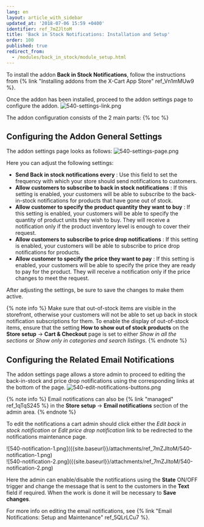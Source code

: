 ```yaml
---
lang: en
layout: article_with_sidebar
updated_at: '2018-07-06 15:59 +0400'
identifier: ref_7mZJltoM
title: 'Back in Stock Notifications: Installation and Setup'
order: 100
published: true
redirect_from:
  - /modules/back_in_stock/module_setup.html
---
```

To install the addon **Back in Stock Notifications**, follow the instructions from {% link "Installing addons from the X-Cart App Store" ref_Vn1mMUw9 %}.

Once the addon has been installed, proceed to the addon settings page to configure the addon.
![540-settings-link.png]({{site.baseurl}}/attachments/ref_7mZJltoM/540-settings-link.png)

The addon configuration consists of the 2 main parts:
{% toc %}

## Configuring the Addon General Settings

The addon settings page looks as follows:
![540-settings-page.png]({{site.baseurl}}/attachments/ref_7mZJltoM/540-settings-page.png)

Here you can adjust the following settings:

* **Send Back in stock notifications every** : Use this field to set the frequency with which your store should send notifications to customers.
* **Allow customers to subscribe to back in stock notifications** : If this setting is enabled, your customers will be able to subscribe to the back-in-stock notifications for products that have gone out of stock.
* **Allow customer to specify the product quantity they want to buy** : If this setting is enabled, your customers will be able to specify the quantity of product units they wish to buy. They will receive a notification only if the product inventory level is enough to cover their request.
* **Allow customers to subscribe to price drop notifications** : If this setting is enabled, your customers will be able to subscribe to price drop notifications for products.
* **Allow customer to specify the price they want to pay** : If this setting is enabled, your customers will be able to specify the price they are ready to pay for the product. They will receive a notification only if the price changes to meet the request.

After adjusting the settings, be sure to save the changes to make them active.

{% note info %}
Make sure that out-of-stock items are visible in the storefront, otherwise your customers will not be able to set up back in stock notification subscriptions for them. To enable the display of out-of-stock items, ensure that the setting **How to show out of stock products** on the **Store setup** -> **Cart & Checkout** page is set to either _Show in all the sections_ or _Show only in categories and search listings_.
{% endnote %}

## Configuring the Related Email Notifications

The addon settings page allows a store admin to proceed to editing the back-in-stock and price drop notifications using the corresponding links at the bottom of the page. 
![540-edit-notifications-buttons.png]({{site.baseurl}}/attachments/ref_7mZJltoM/540-edit-notifications-buttons.png)

{% note info %}
Email notifications can also be {% link "managed" ref_1qTqS245 %} in the **Store setup** -> **Email notifications** section of the admin area. 
{% endnote %}

To edit the notifications a cart admin should click either the _Edit back in stock notification_ or _Edit price drop notification_ link to be redirected to the notifications maintenance page. 

<div class="ui stackable two column grid">
  <div class="column" markdown="span">![540-notification-1.png]({{site.baseurl}}/attachments/ref_7mZJltoM/540-notification-1.png)</div>
  <div class="column" markdown="span">![540-notification-2.png]({{site.baseurl}}/attachments/ref_7mZJltoM/540-notification-2.png)</div>
</div>

Here the admin can enable/disable the notifications using the **State** ON/OFF trigger and change the message that is sent to the customers in the **Text** field if required. When the work is done it will be necessary to **Save changes**.

For more info on editing the email notifications, see {% link "Email Notifications: Setup and Maintenance" ref_5QLrLCu7 %}.
